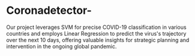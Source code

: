 # Coronadetector-
 Our project leverages SVM for precise COVID-19 classification in various countries and employs Linear Regression to predict the virus's trajectory over the next 10 days, offering valuable insights for strategic planning and intervention in the ongoing global pandemic.
